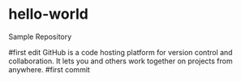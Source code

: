 # hello-world
Sample Repository

#first edit
GitHub is a code hosting platform for version control and collaboration. It lets you and others work together on projects from anywhere.
#first commit
